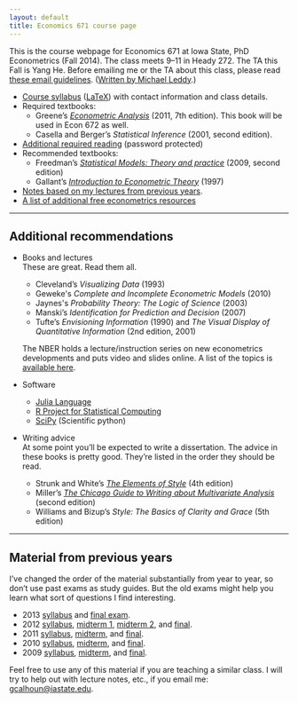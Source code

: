 ```yaml
---
layout: default
title: Economics 671 course page
---
```


This is the course webpage for Economics 671 at Iowa State, PhD
Econometrics (Fall 2014). The class meets 9–11 in Heady 272. The TA
this Fall is Yang He. Before emailing me or the TA about this class,
please read [these email guidelines](../dl/email). ([Written by
Michael Leddy][leddy].)

* [Course syllabus](syllabus-2014.pdf) ([LaTeX](syllabus-2014.tex))
  with contact information and class details.
* Required textbooks:
  * Greene’s *[Econometric Analysis][]* (2011, 7th edition). This book
    will be used in Econ 672 as well.
  * Casella and Berger’s *Statistical Inference* (2001, second
    edition).
* [Additional required reading](reading-2014.zip) (password protected)
* Recommended textbooks:
  * Freedman’s *[Statistical Models: Theory and practice][]* (2009, second edition)
  * Gallant’s *[Introduction to Econometric Theory][]* (1997)
* [Notes based on my lectures from previous years][notes].
* [A list of additional free econometrics resources][EFLP]

[leddy]: http://mleddy.blogspot.com/2005/01/how-to-e-mail-professor.html
[Econometric Analysis]: http://pages.stern.nyu.edu/~wgreene/Text/econometricanalysis.htm
[Statistical Models: Theory and practice]: http://www.stat.berkeley.edu/~census
[Introduction to Econometric Theory]: http://www.aronaldg.org/courses/econ501
[notes]: https://github.com/EconometricsLibrary/core/releases
[EFLP]: http://www.econometricslibrary.org

<hr />

Additional recommendations
--------------------------

* Books and lectures  
  These are great. Read them all.  
  * Cleveland’s *Visualizing Data* (1993)
  * Geweke's *Complete and Incomplete Econometric Models* (2010)
  * Jaynes's *Probability Theory: The Logic of Science* (2003)
  * Manski’s *Identification for Prediction and Decision* (2007)
  * Tufte’s *Envisioning Information* (1990) and *The Visual Display of
    Quantitative Information* (2nd edition, 2001)

  The NBER holds a lecture/instruction series on new econometrics
  developments and puts video and slides online. A list of the topics is
  [available here](http://www.nber.org/SI_econometrics_lectures.html).

* Software
  * [Julia Language](http://julialang.org/)
  * [R Project for Statistical Computing](http://www.r-project.org)
  * [SciPy](http://www.scipy.org/) (Scientific python)

* Writing advice  
  At some point you’ll be expected to write a dissertation. The advice
  in these books is pretty good. They’re listed in the order they should
  be read.  
  * Strunk and White’s *[The Elements of Style][]* (4th edition)
  * Miller’s *[The Chicago Guide to Writing about Multivariate Analysis][]*
    (second edition)
  * Williams and Bizup’s *Style: The Basics of Clarity and Grace*
    (5th edition)

[The Elements of Style]: http://en.wikipedia.org/wiki/The_Elements_of_Style
[The Chicago Guide to Writing about Multivariate Analysis]: http://www.press.uchicago.edu/books/miller/multivariate/index.html

<hr />

Material from previous years
----------------------------

I’ve changed the order of the material substantially from year to year,
so don’t use past exams as study guides. But the old exams might help
you learn what sort of questions I find interesting.

* 2013 [syllabus](syllabus-2013) and [final exam](test-final-2013.pdf).
* 2012 [syllabus](syllabus-2012),
  [midterm 1](test1-2012.pdf),
  [midterm 2](test2-2012.pdf), and
  [final](test-final-2012.pdf).
* 2011 [syllabus](syllabus-2011.pdf),
  [midterm](test1-2011.pdf), and
  [final](test-final-2011.pdf).
* 2010 [syllabus](syllabus-2010.pdf),
  [midterm](test1-2010.pdf), and
  [final](test-final2010.pdf).
* 2009 [syllabus](syllabus-2009.pdf),
  [midterm](test1-2009.pdf), and
  [final](test-final-2009.pdf).

Feel free to use any of this material if you are teaching a similar
class. I will try to help out with lecture notes, etc., if you
email me: <gcalhoun@iastate.edu>.

[CC]: http://creativecommons.org/licenses/by-sa/3.0/
